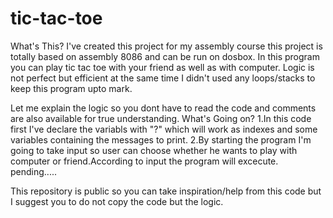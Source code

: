 # tic-tac-toe
What's This?
  I've created this project for my assembly course this project is totally based on assembly 8086 and can be run on dosbox.
  In this program you can play tic tac toe with your friend as well as with computer.
  Logic is not perfect but efficient at the same time I didn't used any loops/stacks to keep this program upto mark.
  
Let me explain the logic so you dont have to read the code and comments are also available for true understanding.
What's Going on?
  1.In this code first I've declare the variabls with "?" which will work as indexes and some variables containing the messages to print. 
  2.By starting the program I'm going to take input so user can choose whether he wants to play with computer or friend.According to input the program will excecute.
pending.....

This repository is public so you can take inspiration/help from this code but I suggest you to do not copy the code but the logic.

